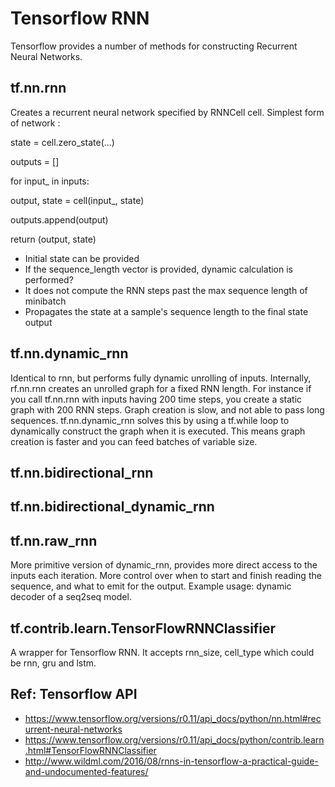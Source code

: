 # Tensorflow RNN
Tensorflow provides a number of methods for constructing Recurrent Neural Networks.

## tf.nn.rnn
Creates a recurrent neural network specified by RNNCell cell.
Simplest form of network :

state = cell.zero_state(...)

outputs = []

for input_ in inputs:

  output, state = cell(input_, state)
  
  outputs.append(output)
  
  return (output, state)

- Initial state can be provided
- If the sequence\_length vector is provided, dynamic calculation is performed?
- It does not compute the RNN steps past the max sequence length of minibatch
- Propagates the state at a sample's sequence length to the final state output

## tf.nn.dynamic_rnn
Identical to rnn, but performs fully dynamic unrolling of inputs.
Internally, rf.nn.rnn creates an unrolled graph for a fixed RNN length.
For instance if you call tf.nn.rnn with inputs having 200 time steps, you create a static graph with 200 RNN steps.
Graph creation is slow, and not able to pass long sequences.
tf.nn.dynamic_rnn solves this by using a tf.while loop to dynamically construct the graph when it is executed.
This means graph creation is faster and you can feed batches of variable size.

## tf.nn.bidirectional_rnn

## tf.nn.bidirectional_dynamic_rnn

## tf.nn.raw_rnn
More primitive version of dynamic_rnn, provides more direct access to the inputs each iteration. More control over when to start and finish reading the sequence, and what to emit for the output.
Example usage: dynamic decoder of a seq2seq model.


## tf.contrib.learn.TensorFlowRNNClassifier
A wrapper for Tensorflow RNN. It accepts rnn_size, cell_type which could be rnn, gru and lstm.



## Ref: Tensorflow API
- https://www.tensorflow.org/versions/r0.11/api_docs/python/nn.html#recurrent-neural-networks
- https://www.tensorflow.org/versions/r0.11/api_docs/python/contrib.learn.html#TensorFlowRNNClassifier
- http://www.wildml.com/2016/08/rnns-in-tensorflow-a-practical-guide-and-undocumented-features/

